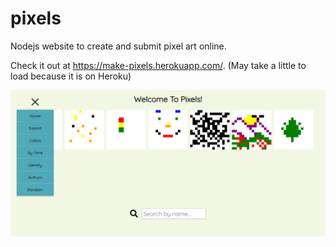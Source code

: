 # pixels
Nodejs website to create and submit pixel art online.

Check it out at https://make-pixels.herokuapp.com/. (May take a little to load because it is on Heroku)

![Pixels](public/pixels.png "Pixels")
